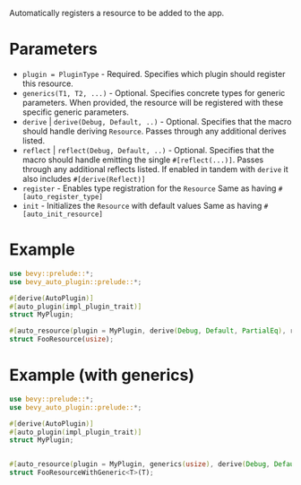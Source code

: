 Automatically registers a resource to be added to the app.

# Parameters
- `plugin = PluginType` - Required. Specifies which plugin should register this resource.
- `generics(T1, T2, ...)` - Optional. Specifies concrete types for generic parameters.
  When provided, the resource will be registered with these specific generic parameters.
- `derive` | `derive(Debug, Default, ..)` - Optional. Specifies that the macro should handle deriving `Resource`. 
  Passes through any additional derives listed.
- `reflect` | `reflect(Debug, Default, ..)` - Optional. Specifies that the macro should handle emitting the single `#[reflect(...)]`.
  Passes through any additional reflects listed.
  If enabled in tandem with `derive` it also includes `#[derive(Reflect)]` 
- `register` - Enables type registration for the `Resource`
  Same as having `#[auto_register_type]`
- `init` - Initializes the `Resource` with default values
  Same as having `#[auto_init_resource]`

# Example
```rust
use bevy::prelude::*;
use bevy_auto_plugin::prelude::*;

#[derive(AutoPlugin)]
#[auto_plugin(impl_plugin_trait)]
struct MyPlugin;

#[auto_resource(plugin = MyPlugin, derive(Debug, Default, PartialEq), reflect,  register)]
struct FooResource(usize);
```

# Example (with generics)
```rust
use bevy::prelude::*;
use bevy_auto_plugin::prelude::*;

#[derive(AutoPlugin)]
#[auto_plugin(impl_plugin_trait)]
struct MyPlugin;


#[auto_resource(plugin = MyPlugin, generics(usize), derive(Debug, Default, PartialEq), reflect,  register)]
struct FooResourceWithGeneric<T>(T);
```